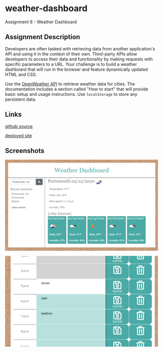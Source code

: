 # weather-dashboard
Assignment 6 - Weather Dashboard

## Assignment Description

Developers are often tasked with retrieving data from another application's API and using it in the context of their own. Third-party APIs allow developers to access their data and functionality by making requests with specific parameters to a URL. Your challenge is to build a weather dashboard that will run in the browser and feature dynamically updated HTML and CSS.

Use the [OpenWeather API](https://openweathermap.org/api) to retrieve weather data for cities. The documentation includes a section called "How to start" that will provide basic setup and usage instructions. Use `localStorage` to store any persistent data.


## Links

[github source](https://github.com/yttel/weather-dashboard)

[deployed site](https://yttel.github.io/weather-dashboard/)

## Screenshots

![Initial screen](./Assets/Images/example1.PNG)

![During use](./Assets/Images/example2.PNG)